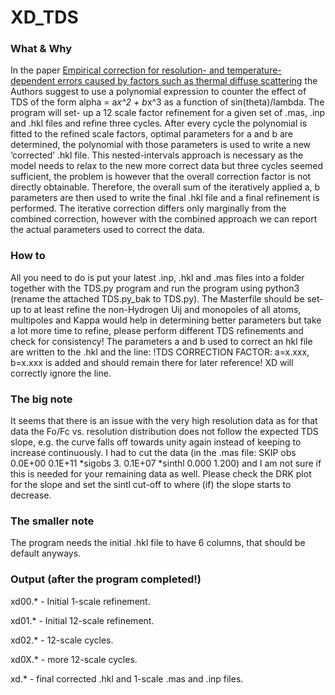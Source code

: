# XD_TDS

### What & Why
 In the paper [Empirical correction for resolution- and temperature-dependent errors caused by factors such as thermal diffuse scattering](https://scripts.iucr.org/cgi-bin/paper?ks5474) the Authors suggest to use a polynomial expression to counter the effect of TDS of the form alpha = a*x^2 + b*x^3 as a function of sin(theta)/lambda. The program will set- up a 12 scale factor refinement for a given set of .mas, .inp and .hkl files and refine three cycles. After every cycle the polynomial is fitted to the refined scale factors, optimal parameters for a and b are determined, the polynomial with those parameters is used to write a new ‘corrected’ .hkl file. This nested-intervals approach is necessary as the model needs to relax to the new more correct data but three cycles seemed sufficient, the problem is however that the overall correction factor is not directly obtainable. Therefore, the overall sum of the iteratively applied a, b parameters are then used to write the final .hkl file and a final refinement is performed. The iterative correction differs only marginally from the combined correction, however with the combined approach we can report the actual parameters used to correct the data.

### How to
 All you need to do is put your latest .inp, .hkl and .mas files into a folder together with the TDS.py program and run the program using python3 (rename the attached TDS.py_bak to TDS.py).
 The Masterfile should be set-up to at least refine the non-Hydrogen Uij and monopoles of all atoms, multipoles and Kappa would help in determining better parameters but take a lot more time to refine, please perform different TDS refinements and check for consistency! 
 The parameters a and b used to correct an hkl file are written to the .hkl and the line: !TDS CORRECTION FACTOR: a=x.xxx, b=x.xxx
is added and should remain there for later reference! XD will correctly ignore the line.

### The big note
 It seems that there is an issue with the very high resolution data as for that data the Fo/Fc vs. resolution distribution does not follow the expected TDS slope, e.g. the curve  falls off towards unity again instead of keeping to increase continuously. I had to cut the data (in the .mas file: SKIP   obs  0.0E+00 0.1E+11 *sigobs  3. 0.1E+07 *sinthl  0.000  1.200) and I am not sure if this is needed for your remaining data as well. Please check the DRK plot for the slope and set the sintl cut-off to where (if) the slope starts to  decrease.

### The smaller note
 The program needs the initial .hkl file to have 6 columns, that should be default anyways.

### Output (after the program completed!)
 xd00.* - Initial 1-scale refinement.
 
 xd01.* - Initial 12-scale refinement.
 
 xd02.* - 12-scale cycles.
 
 xd0X.* - more 12-scale cycles.
 
 xd.* - final corrected .hkl and 1-scale .mas and .inp files.
